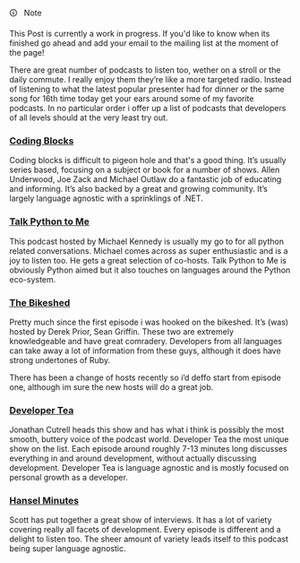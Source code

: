 <div  class="markdown-info">
<div  class="markdown-info-header">&#128712;  &nbsp; Note</div>
<div  class="markdown-info-body">

This Post is currently a work in progress. If you'd like to know when its finished go ahead and add your email to the mailing list at the moment of the page!

</div>
</div>


There are great number of podcasts to listen too, wether on a stroll or the daily commute. I really enjoy them they’re like a more targeted radio. Instead of listening to what the latest popular presenter had for dinner or the same song for 16th time today get your ears around some of my favorite podcasts. In no particular order i offer up a list of podcasts that developers of all levels should at the very least try out.

### [Coding Blocks](https://www.codingblocks.net/)

Coding blocks is difficult to pigeon hole and that's a good thing. It’s usually series based, focusing on a subject or book for a number of shows. Allen Underwood, Joe Zack and Michael Outlaw do a fantastic job of educating and informing. It’s also backed by a great and growing community. It’s largely language agnostic with a sprinklings of .NET.

### [Talk Python to Me](https://talkpython.fm/)

This podcast hosted by Michael Kennedy is usually my go to for all python related conversations. Michael comes across as super enthusiastic and is a joy to listen too. He gets a great selection of co-hosts. Talk Python to Me is obviously Python aimed but it also touches on languages around the Python eco-system.

### [The Bikeshed](http://bikeshed.fm/)

Pretty much since the first episode i was hooked on the bikeshed. It’s (was) hosted by Derek Prior, Sean Griffin. These two are extremely knowledgeable and have great comradery. Developers from all languages can take away a lot of information from these guys, although it does have strong undertones of Ruby.

There has been a change of hosts recently so i’d deffo start from episode one, although im sure the new hosts will do a great job.

### [Developer Tea](https://spec.fm/podcasts/developer-tea)

Jonathan Cutrell heads this show and has what i think is possibly the most smooth, buttery voice of the podcast world. Developer Tea the most unique show on the list. Each episode around roughly 7-13 minutes long discusses everything in and around development, without actually discussing development. Developer Tea is language agnostic and is mostly focused on personal growth as a developer.

### [Hansel Minutes](https://hanselminutes.com/)

Scott has put together a great show of interviews. It has a lot of variety covering really all facets of development. Every episode is different and a delight to listen too. The sheer amount of variety leads itself to this podcast being super language agnostic.
